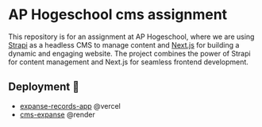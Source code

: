 # AP Hogeschool cms assignment

This repository is for an assignment at AP Hogeschool, where we are using [Strapi](https://strapi.io/) as a headless CMS to manage content and [Next.js](https://nextjs.org/) for building a dynamic and engaging website. 
The project combines the power of Strapi for content management and Next.js for seamless frontend development.


## Deployment 🚀
- [expanse-records-app](https://https://expanse-records.vercel.app) @vercel 
- [cms-expanse](https://cms-expanse.onrender.com)  @render 

